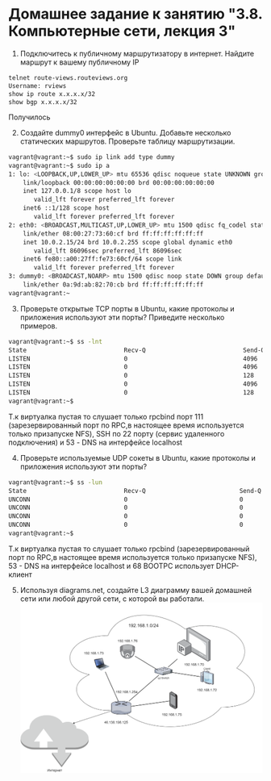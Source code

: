 # Домашнее задание к занятию "3.8. Компьютерные сети, лекция 3"

1. Подключитесь к публичному маршрутизатору в интернет. Найдите маршрут к вашему публичному IP
```
telnet route-views.routeviews.org
Username: rviews
show ip route x.x.x.x/32
show bgp x.x.x.x/32
```
Получилось

2. Создайте dummy0 интерфейс в Ubuntu. Добавьте несколько статических маршрутов. Проверьте таблицу маршрутизации.
```bash
vagrant@vagrant:~$ sudo ip link add type dummy
vagrant@vagrant:~$ sudo ip a
1: lo: <LOOPBACK,UP,LOWER_UP> mtu 65536 qdisc noqueue state UNKNOWN group default qlen 1000
    link/loopback 00:00:00:00:00:00 brd 00:00:00:00:00:00
    inet 127.0.0.1/8 scope host lo
       valid_lft forever preferred_lft forever
    inet6 ::1/128 scope host
       valid_lft forever preferred_lft forever
2: eth0: <BROADCAST,MULTICAST,UP,LOWER_UP> mtu 1500 qdisc fq_codel state UP group default qlen 1000
    link/ether 08:00:27:73:60:cf brd ff:ff:ff:ff:ff:ff
    inet 10.0.2.15/24 brd 10.0.2.255 scope global dynamic eth0
       valid_lft 86096sec preferred_lft 86096sec
    inet6 fe80::a00:27ff:fe73:60cf/64 scope link
       valid_lft forever preferred_lft forever
3: dummy0: <BROADCAST,NOARP> mtu 1500 qdisc noop state DOWN group default qlen 1000
    link/ether 0a:9d:ab:82:70:cb brd ff:ff:ff:ff:ff:ff
vagrant@vagrant:~
```
3. Проверьте открытые TCP порты в Ubuntu, какие протоколы и приложения используют эти порты? Приведите несколько примеров.
```bash
vagrant@vagrant:~$ ss -lnt
State                           Recv-Q                           Send-Q                                                     Local Address:Port                                                     Peer Address:Port                          Process
LISTEN                          0                                4096                                                             0.0.0.0:111                                                           0.0.0.0:*
LISTEN                          0                                4096                                                       127.0.0.53%lo:53                                                            0.0.0.0:*
LISTEN                          0                                128                                                              0.0.0.0:22                                                            0.0.0.0:*
LISTEN                          0                                4096                                                                [::]:111                                                              [::]:*
LISTEN                          0                                128                                                                 [::]:22                                                               [::]:*
vagrant@vagrant:~$
```
Т.к виртуалка пустая то слушает только rpcbind порт 111 (зарезервированный порт по RPC,в настоящее время используется только призапуске NFS), SSH по 22 порту (сервис удаленного подключения) и 53 - DNS на интерфейсе localhost


4. Проверьте используемые UDP сокеты в Ubuntu, какие протоколы и приложения используют эти порты?
```bash
vagrant@vagrant:~$ ss -lun
State                           Recv-Q                          Send-Q                                                      Local Address:Port                                                     Peer Address:Port                          Process
UNCONN                          0                               0                                                           127.0.0.53%lo:53                                                            0.0.0.0:*
UNCONN                          0                               0                                                          10.0.2.15%eth0:68                                                            0.0.0.0:*
UNCONN                          0                               0                                                                 0.0.0.0:111                                                           0.0.0.0:*
UNCONN                          0                               0                                                                    [::]:111                                                              [::]:*
vagrant@vagrant:~$                        
```
Т.к виртуалка пустая то слушает только rpcbind (зарезервированный порт по RPC,в настоящее время используется только призапуске NFS),  53 - DNS на интерфейсе localhost и 68 BOOTPC использует DHCP-клиент

5. Используя diagrams.net, создайте L3 диаграмму вашей домашней сети или любой другой сети, с которой вы работали.
   ![](NETWORK.png)